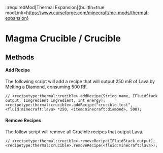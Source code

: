 ::requiredMod[Thermal Expansion]{builtIn=true modLink=https://www.curseforge.com/minecraft/mc-mods/thermal-expansion}

# Magma Crucible / Crucible

## Methods

#### Add Recipe

The following script will add a recipe that will output 250 mB of Lava by Melting a Diamond, consuming 500 RF.

```zenscript
// <recipetype:thermal:crucible>.addRecipe(String name, IFluidStack output, IIngredient ingredient, int energy);
<recipetype:thermal:crucible>.addRecipe("crucible_test", <fluid:minecraft:lava> *250, <item:minecraft:diamond>, 500);
```

#### Remove Recipes

The follow script will remove all Crucible recipes that output Lava.

```zenscript
// <recipetype:thermal:crucible>.removeRecipe(IFluidStack output);
<recipetype:thermal:crucible>.removeRecipe(<fluid:minecraft:lava>);
```
